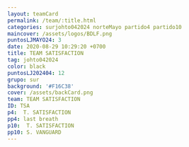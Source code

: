 ```yaml
---
layout: teamCard
permalink: /team/:title.html
categories: surjohto042024 norteMayo partido4 partido10
maincover: /assets/logos/BDLF.png
puntosLJMAYO24: 3
date: 2020-08-29 10:29:20 +0700
title: TEAM SATISFACTION
tag: johto042024
color: black
puntosLJ202404: 12
grupo: sur
background: '#F16C38'
cover: /assets/backCard.png
team: TEAM SATISFACTION
ID: TSA 
p4:  T. SATISFACTION
pp4: last breath
p10:  T. SATISFACTION
pp10: S. VANGUARD
---
```


